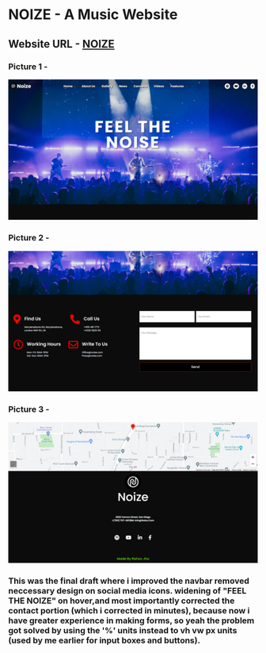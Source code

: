 # NOIZE - A Music Website

## Website URL - [NOIZE](https://rishav-jha-mech.github.io/Noize/Noize/)

### Picture 1 -
![one](Noize/gitimages/one.png)
### Picture 2 -
![two](Noize/gitimages/two.png)

### Picture 3 -
![three](Noize/gitimages/three.png)

### This was the final draft where i improved the navbar removed neccessary design on social media icons. widening of "FEEL THE NOIZE" on hover,and most importantly corrected the contact portion (which i corrected in minutes), because now i have greater experience in making forms, so yeah the problem got solved by using the '%' units instead to vh vw px units (used by me earlier for input boxes and buttons).
